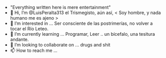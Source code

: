 - "Everything written here is mere entertainment"
- 👋 Hi, I’m @LuisPeralta313 el Trismegisto, aún así,  < Soy hombre, y nada humano me es ajeno >
- 👀 I’m interested in ... Ser consciente de las postrimerías, no volver a tocar el Río Leteo. 
- 🌱 I’m currently learning ... Programar, Leer .. un bícefalo, una tesitura andante. 
- 💞️ I’m looking to collaborate on ... drugs and shit
- 📫 How to reach me ...

<!---
LuisPeralta313/LuisPeralta313 is a ✨ special ✨ repository because its `README.md` (this file) appears on your GitHub profile.
You can click the Preview link to take a look at your changes.
--->
